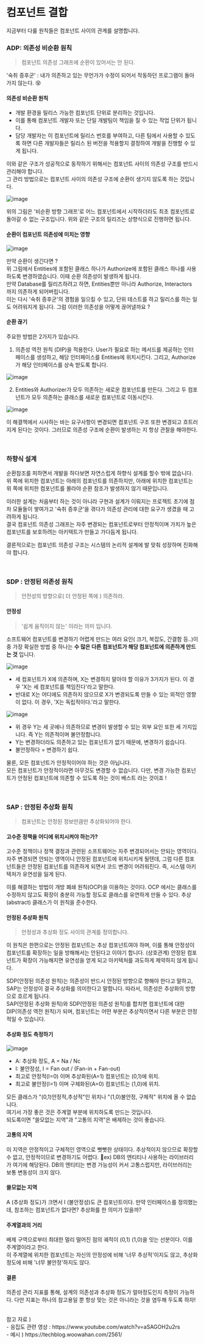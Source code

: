 # 컴포넌트 결합

지금부터 다룰 원칙들은 컴포넌트 사이의 관계를 설명합니다.

### ADP: 의존성 비순환 원칙

> 컴포넌트 의존성 그래프에 순환이 있어서는 안 된다.

'숙취 증후군' : 내가 의존하고 있는 무언가가 수정이 되어서 작동하던 프로그램이 돌아가지 않는다. 😵

#### 의존성 비순환 원칙

- 개발 환경을 릴리스 가능한 컴포넌트 단위로 분리하는 것입니다.
- 이를 통해 컴포넌트 개발자 또는 단일 개발팀이 책임을 질 수 있는 작업 단위가 됩니다.
- 담당 개발자는 이 컴포넌트에 릴리스 번호를 부여하고, 다른 팀에서 사용할 수 있도록 하면 다른 개발자들은 릴리스 된 버전을 적용할지 결정하여 개발을 진행할 수 있게 됩니다.

이와 같은 구조가 성공적으로 동작하기 위해서는 컴포넌트 사이의 의존성 구조를 반드시 관리해야 합니다. <br>
그 관리 방법으로는 컴포넌트 사이의 의존성 구조에 순환이 생기지 않도록 하는 것입니다.

![image](https://github.com/FrontendStudySeoul/cleanArchitecture/assets/57897408/8ae8d192-a151-4aac-969e-971763813dd9)


위의 그림은 '비순환 방향 그래프'로 어느 컴포넌트에서 시작하더라도 최초 컴포넌트로 돌아갈 수 없는 구조입니다.
위와 같은 구조의 릴리즈는 상향식으로 진행하면 됩니다.

#### 순환이 컴포넌트 의존성에 미치는 영향

![image](https://github.com/FrontendStudySeoul/cleanArchitecture/assets/57897408/2934d10d-788a-4990-b8f4-b444d2b84665)

만약 순환이 생긴다면 ? <br>
위 그림에서 Entities에 포함된 클래스 하나가 Authorize에 포함된 클래스 하나를 사용하도록 변경하였습니다. 이때 순환 의존성이 발생하게 됩니다. <br>
만약 Database를 릴리즈하려고 하면, Entities뿐만 아니라 Authorize, Interactors 까지 의존하게 되어버립니다. <br>
이는 다시 '숙취 증후군'의 경험을 일으킬 수 있고, 단위 테스트를 하고 릴리스를 하는 일도 어려워지게 됩니다. 그럼 이러한 의존성을 어떻게 끊어낼까요 ?

#### 순환 끊기

주요한 방법은 2가지가 있습니다.

1. 의존성 역전 원칙 (DIP)을 적용한다. User가 필요로 하는 메서드를 제공하는 인터페이스를 생성하고, 해당 인터페이스를 Entities에 위치시킨다. 그리고, Authorize가 해당 인터페이스를 상속 받도록 합니다.

![image](https://github.com/FrontendStudySeoul/cleanArchitecture/assets/57897408/d7b42cb8-7072-4dc4-8bad-9b3b4953d91f)


2. Entities와 Authorizer가 모두 의존하는 새로운 컴포넌트를 만든다. 그리고 두 컴포넌트가 모두 의존하는 클래스를 새로운 컴포넌트로 이동시킨다.

![image](https://github.com/FrontendStudySeoul/cleanArchitecture/assets/57897408/120b6bdb-0a00-4e16-9366-ea0681a0dec6)


이 해결책에서 시사하는 바는 요구사항이 변경되면 컴포넌트 구조 또한 변경되고 흐트러지게 된다는 것이다. 그러므로 의존성 구조에 순환이 발생하는 지 항상 관찰을 해야한다.

<br>

### 하향식 설계

순환참조를 피하면서 개발을 하다보면 자연스럽게 하향식 설계를 할수 밖에 없습니다. <br>
위 쪽에 위치한 컴포넌트는 아래의 컴포넌트를 의존하지만, 아래에 위치한 컴포넌트는 위 쪽에 위치한 컴포넌트를 몰라야 순환 참조가 발생하지 않기 때문입니다.<br>

이러한 설계는 처음부터 하는 것이 아니라 구현과 설계가 이뤄지는 프로젝트 초기에 점차 모듈들이 쌓여가고 '숙취 증후군'을 겪다가 의존성 관리에 대한 요구가 생겼을 때 고려하게 됩니다. <br>
결국 컴포넌트 의존성 그래프는 자주 변경되는 컴포넌트로부터 안정적이며 가치가 높은 컴포넌트를 보호하려는 아키텍트가 만들고 가다듬게 됩니다. <br>

결론적으로는 컴포넌트 의존성 구조는 시스템의 논리적 설계에 발 맞춰 성장하며 진화해야 합니다.

<br>

### SDP : 안정된 의존성 원칙

> 안전성의 방향으로( 더 안정된 쪽에 ) 의존하라.

#### 안정성

> '쉽게 움직이지 않는' 이라는 의미 입니다.

소프트웨어 컴포넌트를 변경하기 어렵게 만드는 여러 요인( 크기, 복잡도, 간결함 등..)이 중 가장 확실한 방법 중 하나는 **수 많은 다른 컴포넌트가 해당 컴포넌트에 의존하게 만드는 것** 입니다.

![image](https://github.com/FrontendStudySeoul/cleanArchitecture/assets/57897408/a2e7992e-f412-4c52-9bcd-7ce8a94b3e4b)


- 세 컴포넌트가 X에 의존하며, X는 변경하지 말아야 할 이유가 3가지가 된다. 이 경우 'X는 세 컴포넌트를 책임진다'라고 말한다.
- 반대로 X는 어디에도 의존하지 않으므로 X가 변경되도록 만들 수 있는 외적인 영향이 없다. 이 경우, 'X는 독립적이다.'라고 말한다.

![image](https://github.com/FrontendStudySeoul/cleanArchitecture/assets/57897408/e4f7b5a0-18f4-4f0e-89a4-f25b4dcd8985)


- 위 경우 Y는 세 곳에나 의존하므로 변경이 발생할 수 있는 외부 요인 또한 세 가지입니다. 즉 Y는 의존적이며 불안정합니다.
- Y는 변경하더라도 의존하고 있는 컴포넌트가 없기 때문에, 변경하기 쉽습니다.
- 불안정하다 = 변경하기 쉽다.

물론, 모든 컴포넌트가 안정적이어야 하는 것은 아닙니다. <br>
모든 컴포넌트가 안정적이라면 아무것도 변경할 수 없습니다. 다만, 변경 가능한 컴포넌트가 안정된 컴포넌트에 의존할 수 있도록 하는 것이 베스트 라는 것이죠 !

<br>

### SAP : 안정된 추상화 원칙

> 컴포넌트는 안정된 정보만큼만 추상화되어야 한다.

#### 고수준 정책을 어디에 위치시켜야 하는가?

고수준 정책이나 정책 결정과 관련된 소프트웨어는 자주 변경되어서는 안되는 영역이다.<br>
자주 변경되면 안되는 영역이니 안정된 컴포넌트에 위치시키게 될텐데, 그럼 다른 컴포넌트들은 안정된 컴포넌트를 의존하게 되면서 코드 변경이 어려워진다. 즉, 시스템 아키텍처가 유연성을 잃게 된다.

이를 해결하는 방법이 개방 폐쇄 원칙(OCP)을 이용하는 것이다.
OCP 에서는 클래스를 수정하지 않고도 확장이 충분히 가능할 정도로 클래스를 유연하게 만들 수 있다. 추상(abstract) 클래스가 이 원칙을 준수한다.

#### 안정된 추상화 원칙

> 안정성과 추상화 정도 사이의 관계를 정의합니다.

이 원칙은 한편으로는 안정된 컴포넌트는 추상 컴포넌트여야 하며, 이를 통해 안정성이 컴포넌트를 확장하는 일을 방해해서는 안된다고 이야기 합니다. (상호관계)
안정된 컴포넌트가 확장이 가능해지면 유연성을 얻게 되고 아키텍처를 과도하게 제약하지 않게 됩니다.

SDP(안정된 의존성 원칙)는 의존성이 반드시 안정된 방향으로 향해야 한다고 말하고,
SAP는 안정성이 결국 추상화를 의미한다고 말합니다. 따라서, 의존성은 추상화의 방향으로 흐르게 됩니다. <br>
SAP(안정된 추상화 원칙)와 SDP(안정된 의존성 원칙)를 합치면 컴포넌트에 대한 DIP(의존성 역전 원칙)가 되며, 컴포넌트는 어떤 부분은 추상적이면서 다른 부분은 안정적일 수 있습니다.

#### 추상화 정도 측정하기

![image](https://github.com/FrontendStudySeoul/cleanArchitecture/assets/57897408/5823253e-14c3-41ee-9fa7-5555e71aa88d)


- A: 추상화 정도, A = Na / Nc
- I: 불안정성, I = Fan out / (Fan-in + Fan-out)
- 최고로 안정적(I=0) 이며 추상화된(A=1) 컴포넌트는 (0,1)에 위치.
- 최고로 불안정(I=1) 이며 구체화된(A=0) 컴포넌트는 (1,0)에 위치.

모든 클래스가 "(0,1)안정적,추상적"인 위치나 "(1,0)불안정, 구체적" 위치에 올 수 없습니다.<br>
여기서 가장 좋은 것은 주계열 부분에 위치하도록 만드는 것입니다.<br>
되도록이면 "쓸모없는 지역"과 "고통의 지역"은 배제하는 것이 좋습니다.<br>

#### 고통의 지역

이 지역은 안정적이고 구체적인 영역으로 뻣뻣한 상태이다. 추상적이지 않으므로 확장할 수 없고, 안정적이므로 변경하기도 어렵다.
ex) DB의 엔티티나 사용하는 라이브러리가 여기에 해당된다. DB의 엔티티는 변경 가능성이 커서 고통스럽지만, 라이브러리는 보통 변동성이 크지 않다.

#### 쓸모없는 지역

A (추상화 정도)가 크면서 I (불안정성)도 큰 컴포넌트이다. 만약 인터페이스를 정의했는데, 참조하는 컴포넌트가 없다면? 추상화를 한 의미가 있을까?

#### 주계열과의 거리

배제 구역으로부터 최대한 멀리 떨어진 점의 궤적이 (0,1) (1,0)을 잇는 선분이다. 이를 주계열이라고 한다.<br>
이 주계열에 위치한 컴포넌트는 자신의 안정성에 비해 '너무 추상적'이지도 않고, 추상화 정도에 비해 '너무 불안정'하지도 않다. <br>

#### 결론

의존성 관리 지표를 통해, 설계의 의존성과 추상화 정도가 얼마정도인지 측정이 가능하다. 다만 지표는 하나의 참고용일 뿐 항상 맞는 것은 아니라는 것을 염두해 두도록 하자!

<br>
참고 자료 ) <br>
- 응집도 관련 영상 : https://www.youtube.com/watch?v=aSAGOH2u2rs <br>
- 예시 ) https://techblog.woowahan.com/2561/

